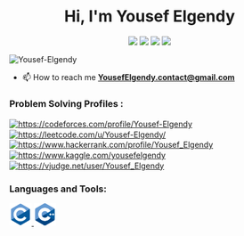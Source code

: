 
<h1 align="center">Hi, I'm Yousef Elgendy</h1>
<p align="center">
  <a href="https://www.linkedin.com/in/yousef-elgendy/">
    <img src="https://img.shields.io/badge/linkedin-%230177B5?style=flat&logo=linkedin&logoColor=white&labelColor=%230177B5"/></a>
  <a href="https://x.com/Yousef_Elgendi">
    <img src="https://img.shields.io/badge/twitter-%231DA1F2?style=flat&logo=x&logoColor=white&labelColor=black"/></a>
  <a href="https://hashnode.com/@Yousef-Elgendy">
    <img src="https://img.shields.io/badge/hashnode-%232962FF?style=flat&logo=hashnode&logoColor=white&labelColor=%232962FF"/></a>
  <a href="https://www.goodreads.com/user/show/174598465-yousef-elgendy">
    <img src="https://img.shields.io/badge/goodreads-%23847D6C?style=flat&logo=goodreads&logoColor=white&labelColor=%23847D6C"/></a>

  </p>
<p align="left"> <img src="https://komarev.com/ghpvc/?username=Yousef-Elgendy&label=Profile%20views&color=0e75b6&style=flat" alt="Yousef-Elgendy" /> </p>

- 📫 How to reach me **YousefElgendy.contact@gmail.com**

### Problem Solving Profiles :
<a href="https://codeforces.com/profile/Yousef-Elgendy" target="blank"><img align="center" src="https://raw.githubusercontent.com/rahuldkjain/github-profile-readme-generator/master/src/images/icons/Social/codeforces.svg" alt="https://codeforces.com/profile/Yousef-Elgendy" height="35" width="40" /></a>
<a href="https://leetcode.com/u/Yousef-Elgendy/" target="blank"><img align="center" src="https://raw.githubusercontent.com/rahuldkjain/github-profile-readme-generator/master/src/images/icons/Social/leet-code.svg" alt="https://leetcode.com/u/Yousef-Elgendy/" height="30" width="40" /></a>
<a href="https://www.hackerrank.com/profile/Yousef_Elgendy" target="blank"><img align="center" src="https://raw.githubusercontent.com/rahuldkjain/github-profile-readme-generator/master/src/images/icons/Social/hackerrank.svg" alt="https://www.hackerrank.com/profile/Yousef_Elgendy" height="30" width="40" /></a>
<a href="https://www.kaggle.com/yousefelgendy" target="blank"><img align="center" src="https://raw.githubusercontent.com/rahuldkjain/github-profile-readme-generator/master/src/images/icons/Social/kaggle.svg" alt="https://www.kaggle.com/yousefelgendy" height="35" width="40" /></a>
<a href="https://vjudge.net/user/Yousef_Elgendy" target="blank"><img align="center" src="https://scontent.fcai2-2.fna.fbcdn.net/v/t39.30808-6/303619273_450614343776273_4312090158253002764_n.png?_nc_cat=100&ccb=1-7&_nc_sid=6ee11a&_nc_ohc=P5A9nS9Be5UQ7kNvgG9W7GU&_nc_ht=scontent.fcai2-2.fna&oh=00_AYAVGsterFIHB6kgT32TuS5vd5nG1z-rMYwkPqqJYj7tZw&oe=668E2EEB" alt="https://vjudge.net/user/Yousef_Elgendy" height="30" width="30" /></a>

### Languages and Tools:
<p align="left"> 
  <a href="https://www.cprogramming.com/" target="_blank" rel="noreferrer"> <img src="https://raw.githubusercontent.com/devicons/devicon/master/icons/c/c-original.svg" alt="c" width="40" height="40"/> </a>
  <a href="https://www.w3schools.com/cpp/" target="_blank" rel="noreferrer"> <img src="https://raw.githubusercontent.com/devicons/devicon/master/icons/cplusplus/cplusplus-original.svg" alt="cplusplus" width="40" height="40"/> </a> 


<!--
<img align="left" height="180" src="https://github-readme-stats.vercel.app/api/top-langs?username=Yousef-Elgendy&show_icons=true&locale=en&layout=compact&theme=dark" alt="Yousef-Elgendy" />
</p>
-->



